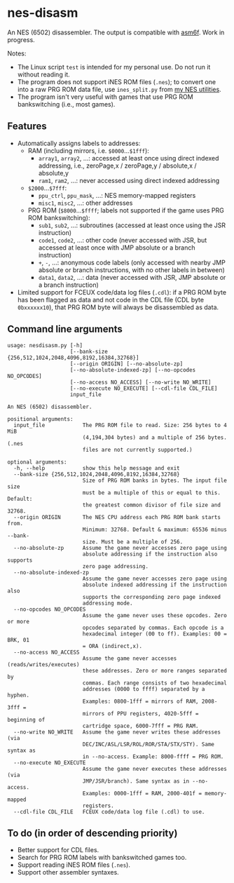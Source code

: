 # nes-disasm
An NES (6502) disassembler. The output is compatible with [asm6f](https://github.com/freem/asm6f). Work in progress.

Notes:
* The Linux script `test` is intended for my personal use. Do not run it without reading it.
* The program does not support iNES ROM files (`.nes`); to convert one into a raw PRG ROM data file, use `ines_split.py` from [my NES utilities](https://github.com/qalle2/nes-util).
* The program isn't very useful with games that use PRG ROM bankswitching (i.e., most games).

## Features
* Automatically assigns labels to addresses:
  * RAM (including mirrors, i.e. `$0000`&hellip;`$1fff`):
    * `array1`, `array2`, &hellip;: accessed at least once using direct indexed addressing, i.e., zeroPage,x / zeroPage,y / absolute,x / absolute,y
    * `ram1`, `ram2`, &hellip;: never accessed using direct indexed addressing
  * `$2000`&hellip;`$7fff`:
    * `ppu_ctrl`, `ppu_mask`, &hellip;: NES memory-mapped registers
    * `misc1`, `misc2`, &hellip;: other addresses
  * PRG ROM (`$8000`&hellip;`$ffff`; labels not supported if the game uses PRG ROM bankswitching):
    * `sub1`, `sub2`, &hellip;: subroutines (accessed at least once using the JSR instruction)
    * `code1`, `code2`, &hellip;: other code (never accessed with JSR, but accessed at least once with JMP absolute or a branch instruction)
    * `+`, `-`, &hellip;: anonymous code labels (only accessed with nearby JMP absolute or branch instructions, with no other labels in between)
    * `data1`, `data2`, &hellip;: data (never accessed with JSR, JMP absolute or a branch instruction)
* Limited support for FCEUX code/data log files (`.cdl`): if a PRG ROM byte has been flagged as data and not code in the CDL file (CDL byte `0bxxxxxx10`), that PRG ROM byte will always be disassembled as data.

## Command line arguments
```
usage: nesdisasm.py [-h]
                    [--bank-size {256,512,1024,2048,4096,8192,16384,32768}]
                    [--origin ORIGIN] [--no-absolute-zp]
                    [--no-absolute-indexed-zp] [--no-opcodes NO_OPCODES]
                    [--no-access NO_ACCESS] [--no-write NO_WRITE]
                    [--no-execute NO_EXECUTE] [--cdl-file CDL_FILE]
                    input_file

An NES (6502) disassembler.

positional arguments:
  input_file            The PRG ROM file to read. Size: 256 bytes to 4 MiB
                        (4,194,304 bytes) and a multiple of 256 bytes. (.nes
                        files are not currently supported.)

optional arguments:
  -h, --help            show this help message and exit
  --bank-size {256,512,1024,2048,4096,8192,16384,32768}
                        Size of PRG ROM banks in bytes. The input file size
                        must be a multiple of this or equal to this. Default:
                        the greatest common divisor of file size and 32768.
  --origin ORIGIN       The NES CPU address each PRG ROM bank starts from.
                        Minimum: 32768. Default & maximum: 65536 minus --bank-
                        size. Must be a multiple of 256.
  --no-absolute-zp      Assume the game never accesses zero page using
                        absolute addressing if the instruction also supports
                        zero page addressing.
  --no-absolute-indexed-zp
                        Assume the game never accesses zero page using
                        absolute indexed addressing if the instruction also
                        supports the corresponding zero page indexed
                        addressing mode.
  --no-opcodes NO_OPCODES
                        Assume the game never uses these opcodes. Zero or more
                        opcodes separated by commas. Each opcode is a
                        hexadecimal integer (00 to ff). Examples: 00 = BRK, 01
                        = ORA (indirect,x).
  --no-access NO_ACCESS
                        Assume the game never accesses (reads/writes/executes)
                        these addresses. Zero or more ranges separated by
                        commas. Each range consists of two hexadecimal
                        addresses (0000 to ffff) separated by a hyphen.
                        Examples: 0800-1fff = mirrors of RAM, 2008-3fff =
                        mirrors of PPU registers, 4020-5fff = beginning of
                        cartridge space, 6000-7fff = PRG RAM.
  --no-write NO_WRITE   Assume the game never writes these addresses (via
                        DEC/INC/ASL/LSR/ROL/ROR/STA/STX/STY). Same syntax as
                        in --no-access. Example: 8000-ffff = PRG ROM.
  --no-execute NO_EXECUTE
                        Assume the game never executes these addresses (via
                        JMP/JSR/branch). Same syntax as in --no-access.
                        Examples: 0000-1fff = RAM, 2000-401f = memory-mapped
                        registers.
  --cdl-file CDL_FILE   FCEUX code/data log file (.cdl) to use.
```

## To do (in order of descending priority)
* Better support for CDL files.
* Search for PRG ROM labels with bankswitched games too.
* Support reading iNES ROM files (`.nes`).
* Support other assembler syntaxes.

